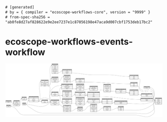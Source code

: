 ```
# [generated]
# by = { compiler = "ecoscope-workflows-core", version = "9999" }
# from-spec-sha256 = "ab0fe8d27af828622e9e2ee7237e1c87056198e47aca9d007cbf1753deb17bc2"

```
# ecoscope-workflows-events-workflow

![](graph.png)
